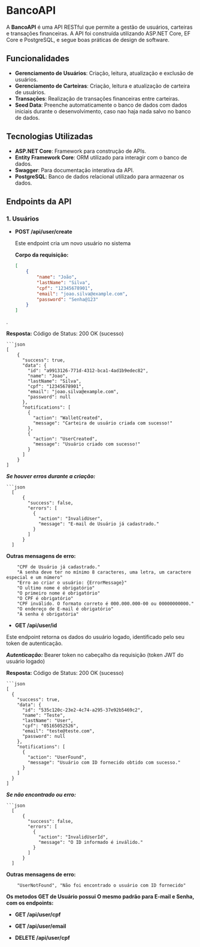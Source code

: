 # BancoAPI

A **BancoAPI** é uma API RESTful que permite a gestão de usuários, carteiras e transações financeiras. A API foi construída utilizando ASP.NET Core, EF Core e PostgreSQL, e segue boas práticas de design de software.

## Funcionalidades

- **Gerenciamento de Usuários**: Criação, leitura, atualização e exclusão de usuários.
- **Gerenciamento de Carteiras**: Criação, leitura e atualização de carteira de usuários.
- **Transações**: Realização de transações financeiras entre carteiras.
- **Seed Data**: Preenche automaticamente o banco de dados com dados iniciais durante o desenvolvimento, caso nao haja nada salvo no banco de dados.

## Tecnologias Utilizadas

- **ASP.NET Core**: Framework para construção de APIs.
- **Entity Framework Core**: ORM utilizado para interagir com o banco de dados.
- **Swagger**: Para documentação interativa da API.
- **PostgreSQL**: Banco de dados relacional utilizado para armazenar os dados.

## Endpoints da API

### 1. **Usuários**

- **POST /api/user/create**
  
  Este endpoint cria um novo usuário no sistema

  **Corpo da requisição:**

  ```json
  [  
      {
          "name": "João",
          "lastName": "Silva",
          "cpf": "12345678901",
          "email": "joao.silva@example.com",
          "password": "Senha@123"
      }
  ]
.

  **Resposta:**
  Código de Status: 200 OK (sucesso)
  
    ```json
    [
        {
          "success": true,
          "data": {
            "id": "a9913126-771d-4312-bca1-4ad1b9edec82",
            "name": "Joao",
            "lastName": "Silva",
            "cpf": "12345678901",
            "email": "joao.silva@example.com",
            "password": null
          },
          "notifications": [
            {
              "action": "WalletCreated",
              "message": "Carteira de usuário criada com sucesso!"
            },
            {
              "action": "UserCreated",
              "message": "Usuário criado com sucesso!"
            }
          ]
        }
    ]

  ***Se houver erros durante a criação:***
  
    ```json
      [
          {
            "success": false,
            "errors": [
              {
                "action": "InvalidUser",
                "message": "E-mail de Usuário já cadastrado."
              }
            ]
          }
      ]
  **Outras mensagens de erro:**
  
        "CPF de Usuário já cadastrado."
        "A senha deve ter no mínimo 8 caracteres, uma letra, um caractere especial e um número"
        "Erro ao criar o usuário: {ErrorMessage}"
        "O ultimo nome é obrigatório"
        "O primeiro nome é obrigatório"
        "O CPF é obrigatório"
        "CPF inválido. O formato correto é 000.000.000-00 ou 00000000000."
        "O endereço de E-mail é obrigatório"
        "A senha é obrigatória"

  - **GET /api/user/id**
  
  Este endpoint retorna os dados do usuário logado, identificado pelo seu token de autenticação.

  ***Autenticação:*** Bearer token no cabeçalho da requisição (token JWT do usuário logado)

  **Resposta:**
  Código de Status: 200 OK (sucesso)
  
    ```json
    [
      {
        "success": true,
        "data": {
          "id": "535c120c-23e2-4c74-a295-37e92b5469c2",
          "name": "Teste",
          "lastName": "User",
          "cpf": "05165052526",
          "email": "teste@teste.com",
          "password": null
        },
        "notifications": [
          {
            "action": "UserFound",
            "message": "Usuário com ID fornecido obtido com sucesso."
          }
        ]
      }
    ]

  ***Se não encontrado ou erro:***
  
    ```json
      [
          {
            "success": false,
            "errors": [
              {
                "action": "InvalidUserId",
                "message": "O ID informado é inválido."
              }
            ]
          }
      ]
  **Outras mensagens de erro:**
  
        "UserNotFound", "Não foi encontrado o usuário com ID fornecido"

  **Os metodos GET de Usuário possui O mesmo padrão para E-mail e Senha, com os endpoints:**
  - **GET /api/user/cpf**
  - **GET /api/user/email**


  - **DELETE /api/user/cpf**
        


